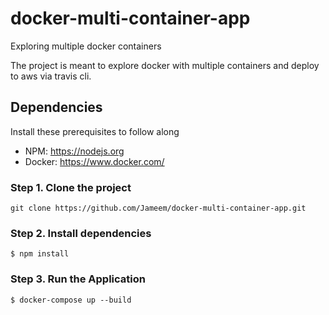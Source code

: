 # docker-multi-container-app

Exploring multiple docker containers

The project is meant to explore docker with multiple containers and deploy to aws via travis cli.

## Dependencies

Install these prerequisites to follow along

- NPM: https://nodejs.org
- Docker: https://www.docker.com/

### Step 1. Clone the project

```
git clone https://github.com/Jameem/docker-multi-container-app.git
```
### Step 2. Install dependencies
```
$ npm install
```

### Step 3. Run the Application

```
$ docker-compose up --build
```
